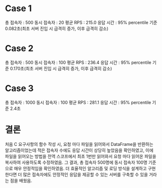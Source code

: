 # Case 1
총 접속자 : 500
동시 접속자 : 20
평균 RPS : 215.0
응답 시간 : 95% percentile 기준 0.082초(최초 서버 진입 시 급격히 증가, 이후 급격히 감소)

# Case 2
총 접속자 : 500
동시 접속자 : 100
평균 RPS : 236.4
응답 시간 : 95% percentile 기준 0.170초(최초 서버 진입 시 급격히 증가, 이후 급격히 감소)

# Case 3
총 접속자 : 1000
동시 접속자 : 100
평균 RPS : 281.1
응답 시간 : 95% percentile 기준 2.4초


# 결론
처음 C 요구사항의 함수 작성 시, 요청 마다 파일을 읽어와서 DataFrame을 반환하는 알고리즘이었는데 적은 접속자 수에도 응답 시간이 상당히 높았음을 확인하였고, 이에 파일을 읽어오는 방법을 전역 스코프에서 최초 1번만 읽어와서 요청 마다 읽어온 파일을 복사하여 사용하도록 수정하였음. 그 결과, 총 접속자 500명에 동시 접속자 100명 기준으로 매우 안정적임을 확인하였음. 더 효율적인 알고리즘 및 로딩 방식을 설계하고 구현한다면 더 많은 접속자에도 안정적인 응답을 제공할 수 있는 서버를 구축할 수 있을 거라는 점을 배웠음.